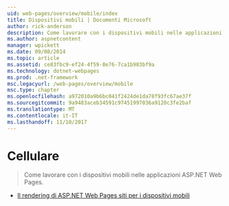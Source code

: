 ```yaml
---
uid: web-pages/overview/mobile/index
title: Dispositivi mobili | Documenti Microsoft
author: rick-anderson
description: Come lavorare con i dispositivi mobili nelle applicazioni ASP.NET Web Pages.
ms.author: aspnetcontent
manager: wpickett
ms.date: 09/08/2014
ms.topic: article
ms.assetid: ce83fbc9-ef24-4f59-8e76-7ca1b983bf9a
ms.technology: dotnet-webpages
ms.prod: .net-framework
msc.legacyurl: /web-pages/overview/mobile
msc.type: chapter
ms.openlocfilehash: a972010a9b6bc041f2424de1da78f93fc67ae37f
ms.sourcegitcommit: 9a9483aceb34591c97451997036a9120c3fe2baf
ms.translationtype: MT
ms.contentlocale: it-IT
ms.lasthandoff: 11/10/2017
---
```

<a name="mobile"></a>Cellulare
====================
> Come lavorare con i dispositivi mobili nelle applicazioni ASP.NET Web Pages.


- [Il rendering di ASP.NET Web Pages siti per i dispositivi mobili](rendering-aspnet-web-pages-sites-for-mobile-devices.md)
